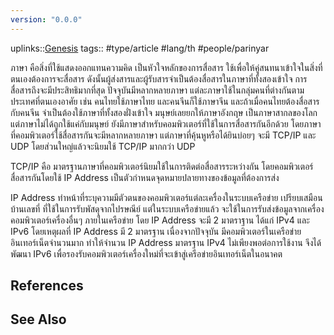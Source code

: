 ```yaml
---
version: "0.0.0"
---
```

uplinks::[Genesis](./Genesis.md)
tags:: #type/article #lang/th #people/parinyar

ภาษา คือสิ่งที่ใช้แสดงออกแทนความคิด เป็นหัวใจหลักของการสื่อสาร ใช้เพื่อให้คู่สนทนาเข้าใจในสิ่งที่ตนเองต้องการจะสื่อสาร ดังนั้นผู้ส่งสารและผู้รับสารจำเป็นต้องสื่อสารในภาษาที่ทั้งสองเข้าใจ การสื่อสารถึงจะมีประสิทธิมากที่สุด ปัจจุบันมีหลากหลายภาษา แต่ละภาษาใช้ในกลุ่มคนที่ต่างกันตามประเทศที่ตนเองอาศัย เช่น คนไทยใช้ภาษาไทย และคนจีนก็ใช้ภาษาจีน และถ้าเมื่อคนไทยต้องสื่อสารกับคนจีน จำเป็นต้องใช้ภาษาที่ทั้งสองฝั่งเข้าใจ มนุษย์เลยยกให้ภาษาอังกฤษ เป็นภาษาสากลของโลก แต่ภาษาไม่ได้ถูกใช้แค่กับมนุษย์ ยังมีภาษาสำหรับคอมพิวเตอร์ที่ใช้ในการสื่อสารกันอีกด้วย โดยภาษาที่คอมพิวเตอร์ใช้สื่อสารกันจะมีหลากหลายภาษา แต่ภาษาที่คุ้นหูหรือได้ยินบ่อยๆ จะมี TCP/IP และ UDP โดยส่วนใหญ่แล้วจะนิยมใช้ TCP/IP มากกว่า UDP

TCP/IP คือ มาตรฐานภาษาที่คอมพิวเตอร์นิยมใช้ในการติดต่อสื่อสารระหว่างกัน โดยคอมพิวเตอร์สื่อสารกันโดยใช้ IP Address เป็นตัวกำหนดจุดหมายปลายทางของข้อมูลที่ต้องการส่ง

IP Address ทำหน้าที่ระบุความมีตัวตนของคอมพิวเตอร์แต่ละเครื่องในระบบเครือข่าย เปรียบเสมือนบ้านเลขที่ ที่ใช้ในการรับพัสดุจากไปรษณีย์ แต่ในระบบเครือข่ายแล้ว จะใช้ในการรับส่งข้อมูลจากเครื่องคอมพิวเตอร์เครื่องอื่นๆ ภายในเครือข่าย โดย IP Address จะมี 2 มาตราฐาน ได้แก่ IPv4 และ IPv6 โดยเหตุผลที่ IP Address มี 2 มาตรฐาน เนื่องจากปัจจุบัน มีคอมพิวเตอร์ในเครือข่ายอินเทอร์เน็ตจำนวนมาก ทำให้จำนวน IP Address มาตรฐาน IPv4 ไม่เพียงพอต่อการใช้งาน จึงได้พัฒนา IPv6  เพื่อรองรับคอมพิวเตอร์เครื่องใหม่ที่จะเข้าสู่เครือข่ายอินเทอร์เน็ตในอนาคต

## References

## See Also
